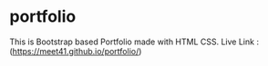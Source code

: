 # portfolio
This is Bootstrap based Portfolio made with HTML CSS.
Live Link : (https://meet41.github.io/portfolio/)
